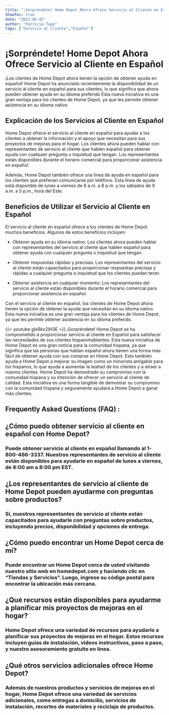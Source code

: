 ```yaml
---
title: "¡Sorpréndete! Home Depot Ahora Ofrece Servicio al Cliente en Español"
ShowToc: true 
date: "2023-05-02"
author: "Patricia Tape" 
tags: ["Servicio al Cliente","Español"]
---
```

# ¡Sorpréndete! Home Depot Ahora Ofrece Servicio al Cliente en Español

¡Los clientes de Home Depot ahora tienen la opción de obtener ayuda en español! Home Depot ha anunciado recientemente la disponibilidad de un servicio al cliente en español para sus clientes, lo que significa que ahora pueden obtener ayuda en su idioma preferido Esta nueva iniciativa es una gran ventaja para los clientes de Home Depot, ya que les permite obtener asistencia en su idioma nativo

## Explicación de los Servicios al Cliente en Español

Home Depot ofrece el servicio al cliente en español para ayudar a los clientes a obtener la información y el apoyo que necesitan para sus proyectos de mejoras para el hogar. Los clientes ahora pueden hablar con representantes de servicio al cliente que hablen español para obtener ayuda con cualquier pregunta o inquietud que tengan. Los representantes están disponibles durante el horario comercial para proporcionar asistencia en español.

Además, Home Depot también ofrece una línea de ayuda en español para los clientes que prefieran comunicarse por teléfono. Esta línea de ayuda está disponible de lunes a viernes de 8 a.m. a 8 p.m. y los sábados de 9 a.m. a 5 p.m., hora del Este.

## Beneficios de Utilizar el Servicio al Cliente en Español

El servicio al cliente en español ofrece a los clientes de Home Depot muchos beneficios. Algunos de estos beneficios incluyen:

* Obtener ayuda en su idioma nativo: Los clientes ahora pueden hablar con representantes del servicio al cliente que hablen español para obtener ayuda con cualquier pregunta o inquietud que tengan.

* Obtener respuestas rápidas y precisas: Los representantes del servicio al cliente están capacitados para proporcionar respuestas precisas y rápidas a cualquier pregunta o inquietud que los clientes puedan tener.

* Obtener asistencia en cualquier momento: Los representantes del servicio al cliente están disponibles durante el horario comercial para proporcionar asistencia en español.

Con el servicio al cliente en español, los clientes de Home Depot ahora tienen la opción de obtener la ayuda que necesitan en su idioma nativo. Esta nueva iniciativa es una gran ventaja para los clientes de Home Depot, ya que les permite obtener asistencia en su idioma preferido.

{{< youtube gIxRkx2IH3E >}} 
¡Sorpréndete! Home Depot se ha comprometido a proporcionar servicio al cliente en Español para satisfacer las necesidades de sus clientes hispanohablantes. Esta nueva iniciativa de Home Depot es una gran noticia para la comunidad hispana, ya que significa que las personas que hablan español ahora tienen una forma más fácil de obtener ayuda con sus compras en Home Depot. Esto también ayuda a Home Depot a mejorar su imagen como un minorista amigable para los hispanos, lo que ayuda a aumentar la lealtad de los clientes y a atraer a nuevos clientes. Home Depot ha demostrado su compromiso con la comunidad hispana y su intención de ofrecer un servicio al cliente de calidad. Esta iniciativa es una forma tangible de demostrar su compromiso con la comunidad hispana y seguramente ayudará a Home Depot a ganar más clientes.

## Frequently Asked Questions (FAQ) :
<h2>¿Cómo puedo obtener servicio al cliente en español con Home Depot?</h2>

<h3>Puede obtener servicio al cliente en español llamando al 1-800-466-3337. Nuestros representantes de servicio al cliente están disponibles para ayudarle en español de lunes a viernes, de 8:00 am a 8:00 pm EST.</h3>

<h2>¿Los representantes de servicio al cliente de Home Depot pueden ayudarme con preguntas sobre productos?</h2>

<h3>Sí, nuestros representantes de servicio al cliente están capacitados para ayudarle con preguntas sobre productos, incluyendo precios, disponibilidad y opciones de entrega. </h3>

<h2>¿Cómo puedo encontrar un Home Depot cerca de mí?</h2>

<h3>Puede encontrar un Home Depot cerca de usted visitando nuestro sitio web en homedepot.com y haciendo clic en “Tiendas y Servicios”. Luego, ingrese su código postal para encontrar la ubicación más cercana.</h3>

<h2>¿Qué recursos están disponibles para ayudarme a planificar mis proyectos de mejoras en el hogar?</h2>

<h3>Home Depot ofrece una variedad de recursos para ayudarlo a planificar sus proyectos de mejoras en el hogar. Estos recursos incluyen guías de instalación, videos instructivos, paso a paso, y nuestro asesoramiento gratuito en línea. </h3>

<h2>¿Qué otros servicios adicionales ofrece Home Depot?</h2>

<h3>Además de nuestros productos y servicios de mejoras en el hogar, Home Depot ofrece una variedad de servicios adicionales, como entregas a domicilio, servicios de instalación, recortes de materiales y reciclaje de productos. </h3>



